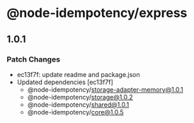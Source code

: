 # @node-idempotency/express

## 1.0.1

### Patch Changes

- ec13f7f: update readme and package.json
- Updated dependencies [ec13f7f]
  - @node-idempotency/storage-adapter-memory@1.0.1
  - @node-idempotency/storage@1.0.2
  - @node-idempotency/shared@1.0.1
  - @node-idempotency/core@1.0.5
